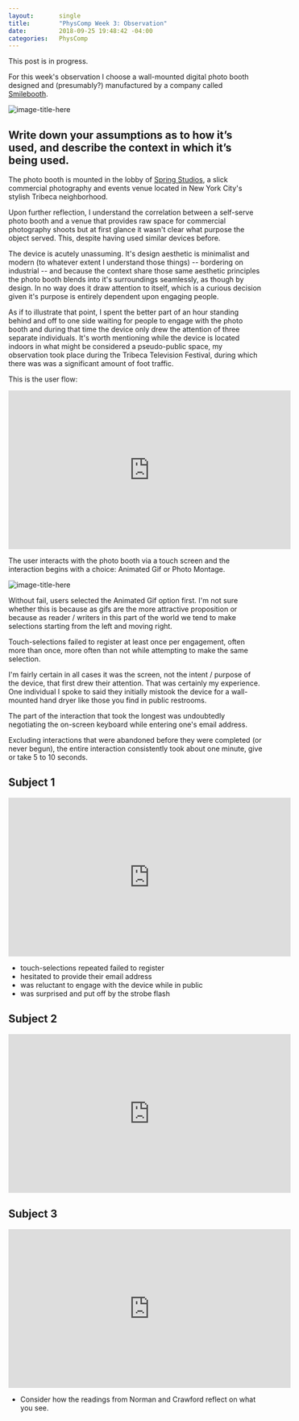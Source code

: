 ```yaml
---
layout:       single
title:        "PhysComp Week 3: Observation"
date:         2018-09-25 19:48:42 -04:00
categories:   PhysComp
---
```


This post is in progress.

For this week's observation I choose a wall-mounted digital photo booth designed and (presumably?) manufactured by a company called [Smilebooth](http://www.smilebooth.com/).

![image-title-here](/assets/images/IMG_3477.jpg)

## Write down your assumptions as to how it’s used, and describe the context in which it’s being used.

The photo booth is mounted in the lobby of [Spring Studios](https://www.springstudios.com/shoots/new-york/), a slick commercial photography and events venue located in New York City's stylish Tribeca neighborhood.

Upon further reflection, I understand the correlation between a self-serve photo booth and a venue that provides raw space for commercial photography shoots but at first glance it wasn't clear what purpose the object served. This, despite having used similar devices before.

The device is acutely unassuming. It's design aesthetic is minimalist and modern (to whatever extent I understand those things) -- bordering on industrial -- and because the context share those same aesthetic principles the photo booth blends into it's surroundings seamlessly, as though by design. In no way does it draw attention to itself, which is a curious decision given it's purpose is entirely dependent upon engaging people.

As if to illustrate that point, I spent the better part of an hour standing behind and off to one side waiting for people to engage with the photo booth and during that time the device only drew the attention of three separate individuals. It's worth mentioning while the device is located indoors in what might be considered a pseudo-public space, my observation took place during the Tribeca Television Festival, during which there was was a significant amount of foot traffic.

This is the user flow:

<iframe width="560" height="315" src="https://drive.google.com/file/d/10K99MwwZiCiGjfcbZIEXVfJfpoR6bo1S/preview" frameborder="0" allow="autoplay; encrypted-media" allowfullscreen></iframe>

The user interacts with the photo booth via a touch screen and the interaction begins with a choice: Animated Gif or Photo Montage.

![image-title-here](/assets/images/IMG_3474.jpg)

Without fail, users selected the Animated Gif option first. I'm not sure whether this is because as gifs are the more attractive proposition or because as reader / writers in this part of the world we tend to make selections starting from the left and moving right.

Touch-selections failed to register at least once per engagement, often more than once, more often than not while attempting to make the same selection.

I'm fairly certain in all cases it was the screen, not the intent / purpose of the device, that first drew their attention. That was certainly my experience. One individual I spoke to said they initially mistook the device for a wall-mounted hand dryer like those you find in public restrooms.

The part of the interaction that took the longest was undoubtedly negotiating the on-screen keyboard while entering one's email address.

Excluding interactions that were abandoned before they were completed (or never begun), the entire interaction consistently took about one minute, give or take 5 to 10 seconds.


## Subject 1

<iframe width="560" height="315" src="https://drive.google.com/file/d/108-95kjx07vrltROM44BFgQDuGn2S20e/preview" frameborder="0" allow="autoplay; encrypted-media" allowfullscreen></iframe>

- touch-selections repeated failed to register
- hesitated to provide their email address
- was reluctant to engage with the device while in public
- was surprised and put off by the strobe flash

## Subject 2

<iframe width="560" height="315" src="https://drive.google.com/file/d/10GqTR6R4-PDY6flcvGit2LBasO8hJEUn/preview" frameborder="0" allow="autoplay; encrypted-media" allowfullscreen></iframe>


## Subject 3

<iframe width="560" height="315" src="https://drive.google.com/file/d/10IrDVypCsniiPzHB_ilq2g3P3ow8W4Jo/preview" frameborder="0" allow="autoplay; encrypted-media" allowfullscreen></iframe>

- Consider how the readings from Norman and Crawford reflect on what you see.
